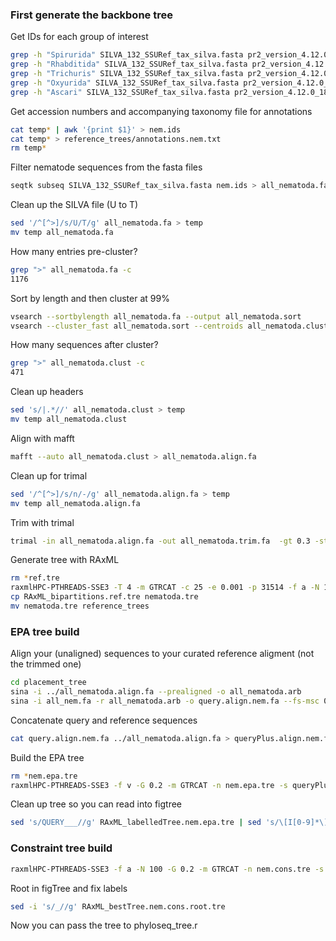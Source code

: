 ### First generate the backbone tree

Get IDs for each group of interest

```bash
grep -h "Spirurida" SILVA_132_SSURef_tax_silva.fasta pr2_version_4.12.0_18S_taxo_long.fasta | sed 's/>//' | sed 's/ /\t/' | sed 's/|/\t/' > temp
grep -h "Rhabditida" SILVA_132_SSURef_tax_silva.fasta pr2_version_4.12.0_18S_taxo_long.fasta | sed 's/>//' | sed 's/ /\t/' | sed 's/|/\t/' > temp1
grep -h "Trichuris" SILVA_132_SSURef_tax_silva.fasta pr2_version_4.12.0_18S_taxo_long.fasta | sed 's/>//' | sed 's/ /\t/' | sed 's/|/\t/' > temp2
grep -h "Oxyurida" SILVA_132_SSURef_tax_silva.fasta pr2_version_4.12.0_18S_taxo_long.fasta | sed 's/>//' | sed 's/ /\t/' | sed 's/|/\t/' > temp3
grep -h "Ascari" SILVA_132_SSURef_tax_silva.fasta pr2_version_4.12.0_18S_taxo_long.fasta | sed 's/>//' | sed 's/ /\t/' | sed 's/|/\t/' > temp4
```

Get accession numbers and accompanying taxonomy file for annotations

```bash
cat temp* | awk '{print $1}' > nem.ids
cat temp* > reference_trees/annotations.nem.txt
rm temp*
```

Filter nematode sequences from the fasta files

```bash
seqtk subseq SILVA_132_SSURef_tax_silva.fasta nem.ids > all_nematoda.fa
```

Clean up the SILVA file (U to T)

```bash
sed '/^[^>]/s/U/T/g' all_nematoda.fa > temp
mv temp all_nematoda.fa 
```

How many entries pre-cluster?

```bash
grep ">" all_nematoda.fa -c
1176
```

Sort by length and then cluster at 99%

```bash
vsearch --sortbylength all_nematoda.fa --output all_nematoda.sort
vsearch --cluster_fast all_nematoda.sort --centroids all_nematoda.clust --id 0.99
```

How many sequences after cluster?

```bash
grep ">" all_nematoda.clust -c
471
```

Clean up headers

```bash
sed 's/|.*//' all_nematoda.clust > temp
mv temp all_nematoda.clust
```

Align with mafft

```bash
mafft --auto all_nematoda.clust > all_nematoda.align.fa
```

Clean up for trimal

```bash
sed '/^[^>]/s/n/-/g' all_nematoda.align.fa > temp
mv temp all_nematoda.align.fa
```

Trim with trimal

```bash
trimal -in all_nematoda.align.fa -out all_nematoda.trim.fa  -gt 0.3 -st 0.001 -matrix matrix.Degenerated_DNA 
```

Generate tree with RAxML

```bash
rm *ref.tre
raxmlHPC-PTHREADS-SSE3 -T 4 -m GTRCAT -c 25 -e 0.001 -p 31514 -f a -N 100 -x 02938 -n ref.tre -s all_nematoda.trim.fa
cp RAxML_bipartitions.ref.tre nematoda.tre 
mv nematoda.tre reference_trees
```

### EPA tree build

Align your (unaligned) sequences to your curated reference aligment (not the trimmed one)

```bash
cd placement_tree
sina -i ../all_nematoda.align.fa --prealigned -o all_nematoda.arb
sina -i all_nem.fa -r all_nematoda.arb -o query.align.nem.fa --fs-msc 0.01 --fs-full-len=100
```

Concatenate query and reference sequences

```bash
cat query.align.nem.fa ../all_nematoda.align.fa > queryPlus.align.nem.fa
```

Build the EPA tree

```bash
rm *nem.epa.tre 
raxmlHPC-PTHREADS-SSE3 -f v -G 0.2 -m GTRCAT -n nem.epa.tre -s queryPlus.align.nem.fa -t ../reference_trees/nematoda.tre -T 2
```

Clean up tree so you can read into figtree

```bash
sed 's/QUERY___//g' RAxML_labelledTree.nem.epa.tre | sed 's/\[I[0-9]*\]//g' > RAxML_placementTree.nem.epa.tre
```

### Constraint tree build

```bash
raxmlHPC-PTHREADS-SSE3 -f a -N 100 -G 0.2 -m GTRCAT -n nem.cons.tre -s queryPlus.align.nem.fa -g ../reference_trees/nematoda.tre -T 4 -x 25734 -p 25793
```

Root in figTree and fix labels

```bash
sed -i 's/_//g' RAxML_bestTree.nem.cons.root.tre
```

Now you can pass the tree to phyloseq_tree.r
